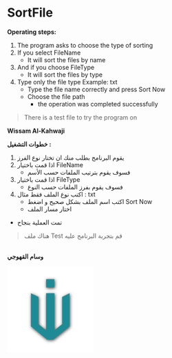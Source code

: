 # SortFile 

**Operating steps:**<br> 
1. The program asks to choose the type of sorting
2. If you select FileName
   - It will sort the files by name
3. And if you choose FileType
   - It will sort the files by type
4. Type only the file type Example: txt
   - Type the file name correctly and press Sort Now <br>
   - Choose the file path  
      - the operation was completed successfully <br>

> There is a test file to try the program on

**Wissam Al-Kahwaji** <br>

**خطوات التشغيل :**<br>
1. يقوم البرنامج بطلب منك ان تختار نوع الفرز<br>
2. اذا قمت باختيار FileName 
      - فسوف يقوم بترتيب الملفات حسب الأسم
3. اذا قمت باختيار FileType
      - فسوف يقوم بفرز الملفات حسب النوع
4. اكتب نوع الملف فقط مثال : txt
      - اكتب اسم الملف بشكل صحيح و اضغط Sort Now <br>
      - اختار مسار الملف <br>
- تمت العملية بنجاح <br>
> هناك ملف Test قم بتجربة البرنامج عليه

<br> **وسام القهوجي**




<picture>
<img alt="Logo" src="assets\image\MyLogo.png" "Title"{width=20px height=200px}>
</picture>
